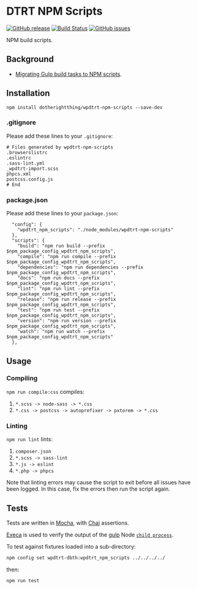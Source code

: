 # DTRT NPM Scripts

[![GitHub release](https://img.shields.io/github/release/dotherightthing/wpdtrt-npm-scripts.svg)](https://github.com/dotherightthing/wpdtrt-npm-scripts/releases) [![Build Status](https://travis-ci.org/dotherightthing/wpdtrt-npm-scripts.svg?branch=master)](https://travis-ci.org/dotherightthing/wpdtrt-npm-scripts) [![GitHub issues](https://img.shields.io/github/issues/dotherightthing/wpdtrt-npm-scripts.svg)](https://github.com/dotherightthing/wpdtrt-npm-scripts/issues)

NPM build scripts.

## Background

* [Migrating Gulp build tasks to NPM scripts](https://gist.github.com/dotherightthing/edc8a492365cba31b55ee9fe63de0c8d).

## Installation

`npm install dotherightthing/wpdtrt-npm-scripts --save-dev`

### .gitignore

Please add these lines to your `.gitignore`:

```
# Files generated by wpdtrt-npm-scripts
.browserslistrc
.eslintrc
.sass-lint.yml
_wpdtrt-import.scss
phpcs.xml
postcss.config.js
# End
```

### package.json

Please add these lines to your `package.json`:

```
  "config": {
    "wpdtrt_npm_scripts": "./node_modules/wpdtrt-npm-scripts"
  },
  "scripts": {
    "build": "npm run build --prefix $npm_package_config_wpdtrt_npm_scripts",
    "compile": "npm run compile --prefix $npm_package_config_wpdtrt_npm_scripts",
    "dependencies": "npm run dependencies --prefix $npm_package_config_wpdtrt_npm_scripts",
    "docs": "npm run docs --prefix $npm_package_config_wpdtrt_npm_scripts",
    "lint": "npm run lint --prefix $npm_package_config_wpdtrt_npm_scripts",
    "release": "npm run release --prefix $npm_package_config_wpdtrt_npm_scripts",
    "test": "npm run test --prefix $npm_package_config_wpdtrt_npm_scripts",
    "version": "npm run version --prefix $npm_package_config_wpdtrt_npm_scripts",
    "watch": "npm run watch --prefix $npm_package_config_wpdtrt_npm_scripts"
  },
```

## Usage

### Compiling

`npm run compile:css` compiles:

1. `*.scss -> node-sass -> *.css`
2. `*.css -> postcss -> autoprefixer -> pxtorem -> *.css`

### Linting

`npm run lint` lints:

1. `composer.json`
2. `*.scss -> sass-lint`
3. `*.js -> eslint`
4. `*.php -> phpcs`

Note that linting errors may cause the script to exit before all issues have been logged. In this case, fix the errors then run the script again.

## Tests

Tests are written in [Mocha](https://mochajs.org/), with [Chai](https://www.chaijs.com/) assertions.

[Execa](https://github.com/sindresorhus/execa) is used to verify the output of the [gulp](https://gulpjs.com/) Node [`child process`](https://nodejs.org/api/child_process.html#child_process_child_process).

To test against fixtures loaded into a sub-directory:

```bash
npm config set wpdtrt-dbth:wpdtrt_npm_scripts ../../../../
```

then:

```bash
npm run test
```

